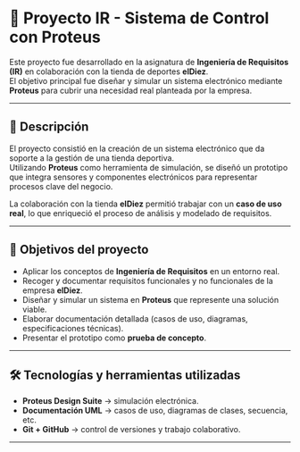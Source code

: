 # 🏀 Proyecto IR - Sistema de Control con Proteus

Este proyecto fue desarrollado en la asignatura de **Ingeniería de Requisitos (IR)** en colaboración con la tienda de deportes **elDiez**.  
El objetivo principal fue diseñar y simular un sistema electrónico mediante **Proteus** para cubrir una necesidad real planteada por la empresa.

---

## 📖 Descripción

El proyecto consistió en la creación de un sistema electrónico que da soporte a la gestión de una tienda deportiva.  
Utilizando **Proteus** como herramienta de simulación, se diseñó un prototipo que integra sensores y componentes electrónicos para representar procesos clave del negocio.  

La colaboración con la tienda **elDiez** permitió trabajar con un **caso de uso real**, lo que enriqueció el proceso de análisis y modelado de requisitos.

---

## 🎯 Objetivos del proyecto

- Aplicar los conceptos de **Ingeniería de Requisitos** en un entorno real.  
- Recoger y documentar requisitos funcionales y no funcionales de la empresa **elDiez**.  
- Diseñar y simular un sistema en **Proteus** que represente una solución viable.  
- Elaborar documentación detallada (casos de uso, diagramas, especificaciones técnicas).  
- Presentar el prototipo como **prueba de concepto**.  

---

## 🛠️ Tecnologías y herramientas utilizadas

- **Proteus Design Suite** → simulación electrónica.  
- **Documentación UML** → casos de uso, diagramas de clases, secuencia, etc.  
- **Git + GitHub** → control de versiones y trabajo colaborativo.  

---